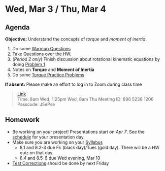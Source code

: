 Wed, Mar 3 / Thu, Mar 4
==================  
  
Agenda  
---------  
**Objective:** Understand the concepts of *torque* and *moment of inertia*.

1. Do some [Warmup Questions][wu]
2. Take Questions over the HW.
3. (*Period 2 only*) Finish discussion about rotational kinematic equations by doing [Problem 1][probs]
4. Notes on **Torque** and **Moment of Inertia**
5. Do some [Torque Practice Problems][probs]

**If absent:** Please make an effort to log in to Zoom during class time  
> [Link](https://us02web.zoom.us/j/89652361206?pwd=L3ZYQzBGNitFK0J6K1M4Nk1iM1dYQT09)  
> Time: 8am Wed, 1:25pm Wed, 8am Thu
> Meeting ID: 896 5236 1206  
> Passcode: J5ePse 

Homework   
-------------  
- Be working on your project! Presentations start on *Apr 7*.  See the [schedule][sched] for your presentation day.	
- Make sure you are working on your [Syllabus]
	- 8.1 and 8.2-3 due Fri (black day)/Tues (gold day).  There will be a HW quiz on that day.
	- 8.4 and 8.5-6 due Wed evening, Mar 10
- [Test Corrections][correct] should be done by next Friday

[sched]: https://avoncsc-my.sharepoint.com/:x:/g/personal/zjrohrbach_avon-schools_org/EVMXHFfIjQJDml8sDSyMeYsBLcV4ZCg-pDrGaicpsu_iBQ?e=RfXTgy
[syllabus]: https://avon.schoology.com/course/2624603229/materials?f=369843178
[correct]: https://avon.schoology.com/assignment/4731439922/info
[wu]: https://avon.schoology.com/page/4736717996
[probs]: https://avon.schoology.com/page/4736900872
<!--stackedit_data:
eyJoaXN0b3J5IjpbMTI0NTA0Mjg1MywtMTYxNjA0NTI3NSw4Nz
gzMzg2MDYsLTE0Nzg3MTQwNTksMTY2NjU5MTE5NSw2NTI4MTUz
MzIsMzU3MzE1NDY5LDE1NjgwNDYwODEsLTc1MTY0Nzc0OCwtMT
g3NjQyMTc4OCwtMTgxMTU2MTQxMCwtNzg2MjczMzY5LC0xOTc3
NTg5MTE3LC0xMTY3NDAxOTgxLDEzMDkxOTQwOCwxMjY0NzM3OD
M3LC0xNTAzNTAzNTk1LDIwMzQzMzk3MzMsLTY4NzI1NjAxNiw1
MTEyMzg0MjFdfQ==
-->